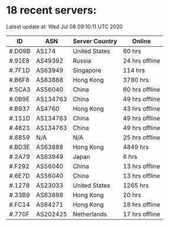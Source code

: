 # 18 recent servers:

Latest update at: Wed Jul 08 09:10:11 UTC 2020

| ID | ASN | Server Country | Online |
| -- | --- | -------------- | ------ |
| #.D09B | AS174 | United States | 60 hrs |
| #.91E8 | AS49392 | Russia | 24 hrs offline |
| #.7F1D | AS63949 | Singapore | 114 hrs |
| #.B6F8 | AS63888 | Hong Kong | 3780 hrs |
| #.5CA3 | AS56040 | China | 60 hrs offline |
| #.0B9E | AS134763 | China | 49 hrs offline |
| #.B937 | AS4760 | Hong Kong | 43 hrs offline |
| #.151D | AS134763 | China | 49 hrs offline |
| #.4823 | AS134763 | China | 49 hrs offline |
| #.8859 | N/A | N/A | 25 hrs offline |
| #.BD3E | AS63888 | Hong Kong | 4849 hrs |
| #.2A79 | AS63949 | Japan | 6 hrs |
| #.F292 | AS56040 | China | 13 hrs offline |
| #.6E7D | AS56040 | China | 13 hrs offline |
| #.1278 | AS23033 | United States | 1265 hrs |
| #.33B9 | AS63888 | Hong Kong | 20 hrs |
| #.FC14 | AS64271 | Hong Kong | 18 hrs offline |
| #.770F | AS202425 | Netherlands | 17 hrs offline |

